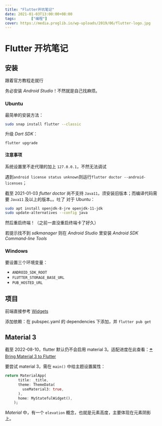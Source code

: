 ```yaml
---
title: "Flutter开坑笔记"
date: 2021-01-03T13:00:00+08:00
tags:		["编程"]
cover: https://media.proglib.io/wp-uploads/2019/06/flutter-logo.jpg
---
```


# Flutter 开坑笔记

## 安装

跟着官方教程走就行

务必安装 *Android Studio*！不然就是自己找麻烦。

### Ubuntu

最简单的安装方法：
```bash
sudo snap install flutter --classic
```

升级 *Dart SDK*：
```bash
flutter upgrade
```

#### 注意事项

系统设置里不走代理的加上 `127.0.0.1`，不然无法调试

遇到`android license status unknown`则运行`flutter doctor --android-licenses`；

截至 2021-01-03 *flutter doctor* 尚不支持 `Java11`，须安装旧版本；而编译代码需要 `Java11` 及以上的版本。。吐了
对于 Ubuntu：
```Bash
sudo apt install openjdk-8-jre openjdk-11-jdk
sudo update-alternatives --config java
```
然后重启终端！（之前一直没重启终端卡了好久）

若提示找不到 *sdkmanager* 则在 *Android Studio* 里安装 *Android SDK Command-line Tools*

### Windows

要设置三个环境变量：
- `ANDROID_SDK_ROOT`
- `FLUTTER_STORAGE_BASE_URL`
- `PUB_HOSTED_URL`

## 项目

前端直接参考 [Widgets](https://docs.flutter.dev/development/ui/widgets)

添加依赖：在 pubspec.yaml 的 dependencies 下添加，并 `flutter pub get`

## Material 3

截至 2022-08-10，flutter 默认仍不会启用 material 3。适配进度在此查看：[☂️ Bring Material 3 to Flutter
](https://github.com/flutter/flutter/issues/91605)

要尝试 material 3，需在 `main()` 中给主题设置属性：
```dart
return MaterialApp(
      title: _title,
      theme: ThemeData(
        useMaterial3: true,
      ),
      home: MyStatefulWidget(),
    );
```

*Material* 中，有一个 `elevation` 概念，也就是元素高度，主要体现在元素阴影上。
